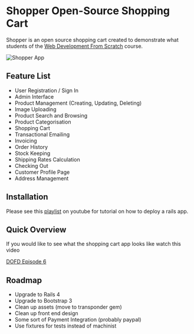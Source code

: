 # Shopper Open-Source Shopping Cart

Shopper is an open source shopping cart created to demonstrate what students of the [Web Development From Scratch](https://www.codemy.net/courses/web-development-from-scratch) course.

![Shopper App](https://codemy-production.s3.amazonaws.com/uploads/post/28/icon/product-index-page.png "Product Index Page")

## Feature List

+ User Registration / Sign In
+ Admin Interface
+ Product Management (Creating, Updating, Deleting)
+ Image Uploading
+ Product Search and Browsing
+ Product Categorisation
+ Shopping Cart
+ Transactional Emailing
+ Invoicing
+ Order History
+ Stock Keeping
+ Shipping Rates Calculation
+ Checking Out
+ Customer Profile Page
+ Address Management

## Installation

Please see this [playlist](http://www.youtube.com/playlist?list=PLjQo0sojbbxUav7I746f0lT4apGX8-iON) on youtube for tutorial on how to deploy a rails app.

## Quick Overview

If you would like to see what the shopping cart app looks like watch this video

[DOFD Episode 6](http://www.youtube.com/watch?v=hhPunp5m5v8&list=PLjQo0sojbbxUav7I746f0lT4apGX8-iON&index=6)

## Roadmap

+ Upgrade to Rails 4
+ Upgrade to Bootstrap 3
+ Clean up assets (move to transponder gem)
+ Clean up front end design
+ Some sort of Payment Integration (probably paypal)
+ Use fixtures for tests instead of machinist